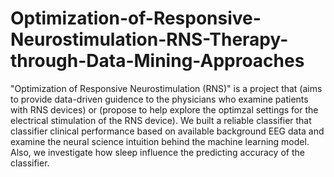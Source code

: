 # Optimization-of-Responsive-Neurostimulation-RNS-Therapy-through-Data-Mining-Approaches
"Optimization of Responsive Neurostimulation (RNS)" is a project that (aims to provide data-driven guidence to the physicians who examine patients with RNS devices) or (propose to help explore the optimzal settings for the electrical stimulation of the RNS device). We built a reliable classifier that classifier clinical performance based on available background EEG data and examine the neural science intuition behind the machine learning model. Also, we investigate how sleep influence the predicting accuracy of the classifier.
